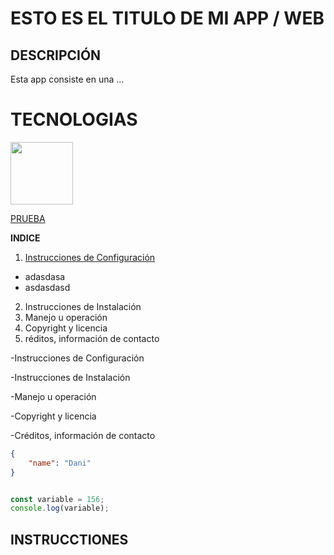 # ESTO ES EL TITULO DE MI APP / WEB

## DESCRIPCIÓN

Esta app consiste en una ...

# TECNOLOGIAS

<!-- ![](https://javadesde0.com/wp-content/uploads/480px-Unofficial_JavaScript_logo_2.svg_.png) -->

<img src="https://javadesde0.com/wp-content/uploads/480px-Unofficial_JavaScript_logo_2.svg_.png" width="100"/>


[PRUEBA](https://javadesde0.com/wp-content/uploads/480px-Unofficial_JavaScript_logo_2.svg_.png)

**INDICE**

1. [Instrucciones de Configuración](#INSTRUCCIONES)
- adasdasa
- asdasdasd
2. Instrucciones de Instalación 
3. Manejo u operación
4. Copyright y licencia 
5. réditos, información de contacto  

-Instrucciones de Configuración 

-Instrucciones de Instalación 

-Manejo u operación 

-Copyright y licencia 

-Créditos, información de contacto 

```json
{
    "name": "Dani"
}
```

```javascript

const variable = 156;
console.log(variable);  

```


## INSTRUCCTIONES
